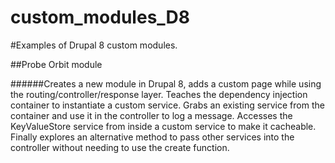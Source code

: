 # custom_modules_D8
#Examples of Drupal 8 custom modules.

##Probe Orbit module

######Creates a new module in Drupal 8, adds a custom page while using the routing/controller/response layer. Teaches the dependency injection container to instantiate a custom service. Grabs an existing service from the container and use it in the controller to log a message. Accesses the KeyValueStore service from inside a custom service to make it cacheable. Finally explores an alternative method to pass other services into the controller without needing to use the create function.
